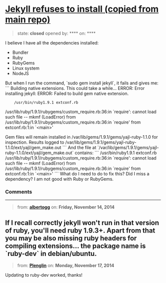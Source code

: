 # [Jekyll refuses to install (copied from main repo)](https://github.com/jekyll/jekyll-help/issues/190)

> state: **closed** opened by: **** on: ****

I believe I have all the dependencies installed:
* Bundler
* Ruby
* RubyGems
* Linux system
* NodeJS

But when I run the command, &#x60;sudo gem install jekyll&#x60;, it fails and gives me:
&#x60;&#x60;&#x60;
Building native extensions.  This could take a while...
ERROR:  Error installing jekyll:
	ERROR: Failed to build gem native extension.

        /usr/bin/ruby1.9.1 extconf.rb
/usr/lib/ruby/1.9.1/rubygems/custom_require.rb:36:in &#x60;require&#x27;: cannot load such file -- mkmf (LoadError)
	from /usr/lib/ruby/1.9.1/rubygems/custom_require.rb:36:in &#x60;require&#x27;
	from extconf.rb:1:in &#x60;&lt;main&gt;&#x27;


Gem files will remain installed in /var/lib/gems/1.9.1/gems/yajl-ruby-1.1.0 for inspection.
Results logged to /var/lib/gems/1.9.1/gems/yajl-ruby-1.1.0/ext/yajl/gem_make.out
&#x60;&#x60;&#x60;
And the file at &#x60;/var/lib/gems/1.9.1/gems/yajl-ruby-1.1.0/ext/yajl/gem_make.out&#x60; contains:
&#x60;&#x60;&#x60;
/usr/bin/ruby1.9.1 extconf.rb
/usr/lib/ruby/1.9.1/rubygems/custom_require.rb:36:in &#x60;require&#x27;: cannot load such file -- mkmf (LoadError)
        from /usr/lib/ruby/1.9.1/rubygems/custom_require.rb:36:in &#x60;require&#x27;
        from extconf.rb:1:in &#x60;&lt;main&gt;&#x27;
&#x60;&#x60;&#x60;
What do I need to do to fix this? Did I miss a dependency? I am not good with Ruby or RubyGems.

### Comments

---
> from: [**albertogg**](https://github.com/jekyll/jekyll-help/issues/190#issuecomment-63156139) on: **Friday, November 14, 2014**

If I recall correctly jekyll won&#x27;t run in that version of ruby, you&#x27;ll need ruby 1.9.3+. Apart from that you may be also missing ruby headers for compiling extensions... the package name is &#x60;ruby-dev&#x60; in debian/ubuntu.
---
> from: [**Plenglin**](https://github.com/jekyll/jekyll-help/issues/190#issuecomment-63410877) on: **Monday, November 17, 2014**

Updating to ruby-dev worked, thanks!
